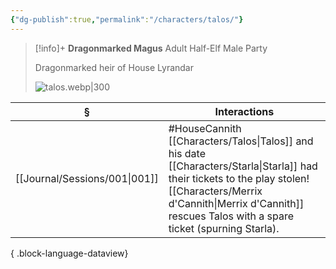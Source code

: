 ```yaml
---
{"dg-publish":true,"permalink":"/characters/talos/"}
---
```


> [!info]+
> **Dragonmarked Magus**
> Adult Half-Elf Male
> Party
> 
> Dragonmarked heir of House Lyrandar
> 
> ![talos.webp|300](/img/user/z_attachments/talos.webp)

| §                                | Interactions                                                                                                                                                    |
| -------------------------------- | --------------------------------------------------------------------------------------------------------------------------------------------------------------- |
| [[Journal/Sessions/001\|001]] | #HouseCannith [[Characters/Talos\|Talos]] and his date [[Characters/Starla\|Starla]] had their tickets to the play stolen! [[Characters/Merrix d'Cannith\|Merrix d'Cannith]] rescues Talos with a spare ticket (spurning Starla). |

{ .block-language-dataview}